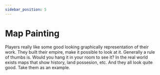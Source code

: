 ```yaml
---
sidebar_position: 5
---
```


# Map Painting

Players really like some good looking graphically representation of their work. They built their empire, make it possible to look at it. Generally a rule of thumbs is. Would you hang it in your room to see it? In the real world exists maps that show history, land possesion, etc. And they all look quite good. Take them as an example. 